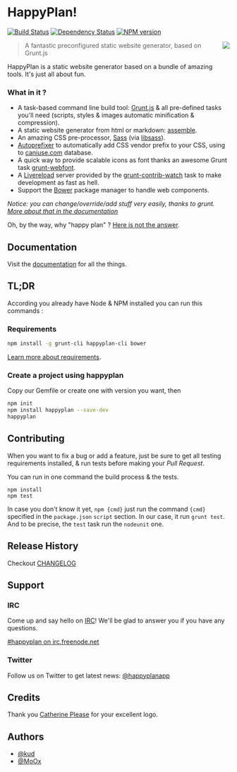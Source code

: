 # HappyPlan!

[![Build Status](https://travis-ci.org/happyplan/happyplan.png?branch=master)](https://travis-ci.org/happyplan/happyplan)
[![Dependency Status](https://gemnasium.com/happyplan/happyplan.png)](https://gemnasium.com/happyplan/happyplan)
[![NPM version](https://badge.fury.io/js/happyplan.png)](http://badge.fury.io/js/happyplan)

<img align="right" src="https://raw.github.com/happyplan/happyplan/master/logo.png" />

> A fantastic preconfigured static website generator, based on Grunt.js

HappyPlan is a static website generator based on a bundle of amazing tools.
It's just all about fun.

### What in it ?

* A task-based command line build tool: [Grunt.js](http://gruntjs.com/) & all pre-defined tasks you'll need (scripts, styles & images automatic minification & compression).
* A static website generator from html or markdown: [assemble](http://assemble.io/).
* An amazing CSS pre-processor, [Sass](http://sass-lang.com/) (via [libsass](https://github.com/hcatlin/libsass)).
* [Autoprefixer](https://github.com/ai/autoprefixer) to automatically add CSS vendor prefix to your CSS, using to [caniuse.com](http://caniuse.com/) database.
* A quick way to provide scalable icons as font thanks an awesome Grunt task [grunt-webfont](https://github.com/sapegin/grunt-webfont).
* A [Livereload](http://livereload.com/) server provided by the [grunt-contrib-watch](https://github.com/gruntjs/grunt-contrib-watch) task to make development as fast as hell.
* Support the [Bower](http://bower.io/) package manager to handle web components.

_Notice: you can change/override/add stuff very easily, thanks to grunt. [More about that in the documentation](https://github.com/happyplan/happyplan/blob/master/docs/2-Configuring-Project.md)_

Oh, by the way, why "happy plan" ? [Here is not the answer](http://www.youtube.com/watch?v=5zVVKXT8Vi0).

## Documentation

Visit the [documentation](docs) for all the things.

## TL;DR

According you already have Node & NPM installed you can run this commands :

### Requirements

```bash
npm install -g grunt-cli happyplan-cli bower
```

[Learn more about requirements](docs/0-Requirements.md).

### Create a project using happyplan

Copy our Gemfile or create one with version you want, then

```bash
npm init
npm install happyplan --save-dev
happyplan
```

## Contributing

When you want to fix a bug or add a feature, just be sure to get all testing requirements installed, & run tests before making your *Pull Request*.

You can run in one command the build process & the tests.

    npm install
    npm test

In case you don't know it yet, `npm {cmd}` just run the command `{cmd}` specified in the `package.json` `script` section. In our case, it run `grunt test`. And to be precise, the `test` task run the `nodeunit` one.

## Release History

Checkout [CHANGELOG](CHANGELOG.md)

## Support

### IRC

Come up and say hello on [IRC](http://webchat.freenode.net/?channels=happyplan)! We'll be glad to answer you if you have any questions.

<a href="irc://irc.freenode.net/#happyplan">#happyplan on irc.freenode.net</a>

### Twitter

Follow us on Twitter to get latest news: [@happyplanapp](https://twitter.com/happyplanapp)

## Credits

Thank you [Catherine Please](http://www.catherineplease.com/) for your excellent logo.

## Authors

+ [@kud](https://github.com/kud)
+ [@MoOx](https://github.com/MoOx)
